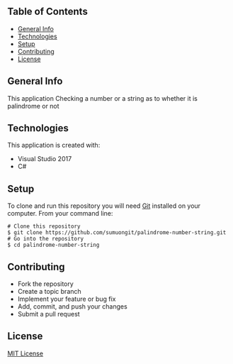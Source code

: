 ## Table of Contents
* [General Info](#geneal-info)
* [Technologies](#technologies)
* [Setup](#setup)
* [Contributing](#contributing)
* [License](#license)

## General Info
This application Checking a number or a string as to whether it is palindrome or not

## Technologies
This application is created with:
* Visual Studio 2017
* C# 
	
## Setup
To clone and run this repository you will need [Git](https://git-scm.com/) installed on your computer. From your command line:

```
# Clone this repository
$ git clone https://github.com/sumuongit/palindrome-number-string.git
# Go into the repository
$ cd palindrome-number-string
```

## Contributing
* Fork the repository
* Create a topic branch
* Implement your feature or bug fix
* Add, commit, and push your changes
* Submit a pull request

## License
[MIT License](https://github.com/sumuongit/palindrome-number-string/blob/master/LICENSE)
